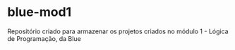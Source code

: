# blue-mod1
Repositório criado para armazenar os projetos criados no módulo 1 - Lógica de Programação, da Blue
